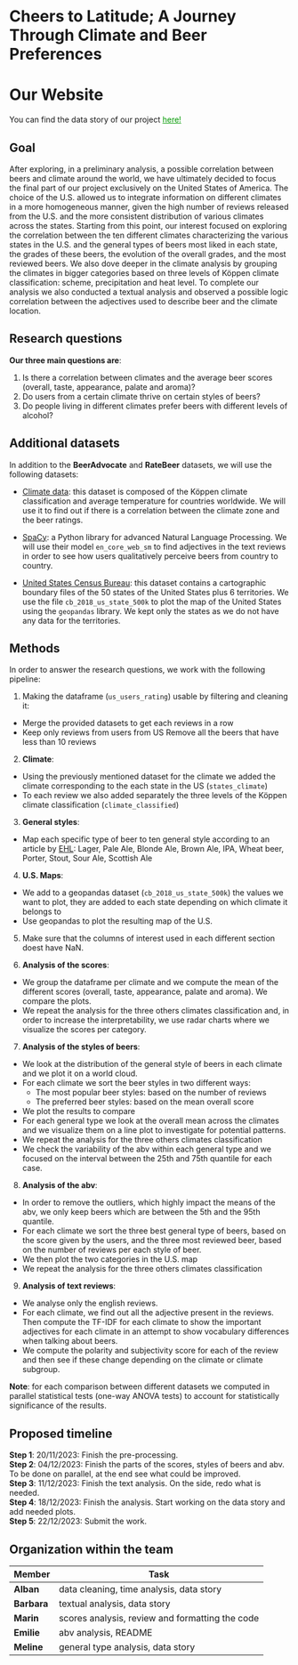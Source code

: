 # Cheers to Latitude; A Journey Through Climate and Beer Preferences

# Our Website

You can find the data story of our project <a href="https://albanpuech.github.io/risky-biscuits-project/" style="color:#009900;">here!</a>


## Goal

After exploring, in a preliminary analysis, a possible correlation between beers and climate around the world, we have ultimately decided to focus the final part of our project exclusively on the United States of America. The choice of the U.S. allowed us to integrate information on different climates in a more homogeneous manner, given the high number of reviews released from the U.S. and the more consistent distribution of various climates across the states. Starting from this point, our interest focused on exploring the correlation between the ten different climates characterizing the various states in the U.S. and the general types of beers most liked in each state, the grades of these beers, the evolution of the overall grades, and the most reviewed beers. We also dove deeper in the climate analysis by grouping the climates in bigger categories based on three levels of Köppen climate classification: scheme, precipitation and heat level. To complete our analysis we also conducted a textual analysis and observed a possible logic correlation between the adjectives used to describe beer and the climate location.

## Research questions

**Our three main questions are**: 
1) Is there a correlation between climates and the average beer scores (overall, taste, appearance, palate and aroma)?
2) Do users from a certain climate thrive on certain styles of beers?
3) Do people living in different climates prefer beers with different levels of alcohol?

## Additional datasets

In addition to the **BeerAdvocate** and **RateBeer** datasets, we will use the following datasets:

- [Climate data](https://weatherandclimate.com/countries): this dataset is composed of the Köppen climate classification and average temperature for countries worldwide. We will use it to find out if there is a correlation between the climate zone and the beer ratings.

- [SpaCy](https://spacy.io/usage/models): a Python library for advanced Natural Language Processing. We will use their model `en_core_web_sm` to find adjectives in the text reviews in order to see how users qualitatively perceive beers from country to country.

- [United States Census Bureau](https://www.census.gov/geographies/mapping-files/time-series/geo/carto-boundary-file.html): this dataset contains a cartographic boundary files of the 50 states of the United States plus 6 territories. We use the file `cb_2018_us_state_500k` to plot the map of the United States using the `geopandas` library. We kept only the states as we do not have any data for the territories.

## Methods

In order to answer the research questions, we work with the following pipeline:

1) Making the dataframe (`us_users_rating`) usable by filtering and cleaning it:
- Merge the provided datasets to get each reviews in a row
- Keep only reviews from users from US
Remove all the beers that have less than 10 reviews

2) **Climate**: 
- Using the previously mentioned dataset for the climate we added the climate corresponding to the each state in the US (`states_climate`)
- To each review we also added separately the three levels of the Köppen climate classification (`climate_classified`)

3) **General styles**:
- Map each specific type of beer to ten general style according to an article by [EHL](https://hospitalityinsights.ehl.edu/beer-types): Lager, Pale Ale, Blonde Ale, Brown Ale, IPA, Wheat beer, Porter, Stout, Sour Ale, Scottish Ale

4) **U.S. Maps**:
- We add to a geopandas dataset (`cb_2018_us_state_500k`) the values we want to plot, they are added to each state depending on which climate it belongs to
- Use geopandas to plot the resulting map of the U.S.

5) Make sure that the columns of interest used in each different section doest have NaN.

6) **Analysis of the scores**:
- We group the dataframe per climate and we compute the mean of the different scores (overall, taste, appearance, palate and aroma). We compare the plots. 
- We repeat the analysis for the three others climates classification and, in order to increase the interpretability, we use radar charts where we visualize the scores per category. 
	
7) **Analysis of the styles of beers**:
- We look at the distribution of the general style of beers in each climate and we plot it on a world cloud.
- For each climate we sort the beer styles in two different ways: 
    - The most popular beer styles: based on the number of reviews
    - The preferred beer styles: based on the mean overall score
- We plot the results to compare
- For each general type we look at the overall mean across the climates and we visualize them on a line plot to investigate for potential patterns.
- We repeat the analysis for the three others climates classification 
- We check the variability of the abv within each general type and we focused on the interval between the 25th and 75th quantile for each case.

8) **Analysis of the abv**:
- In order to remove the outliers, which highly impact the means of the abv, we only keep beers which are between the 5th and the 95th quantile. 
- For each climate we sort the three best general type of beers, based on the score given by the users, and the three most reviewed beer, based on the number of reviews per each style of beer.
- We then plot the two categories in the U.S. map
- We repeat the analysis for the three others climates classification

9) **Analysis of text reviews**:
- We analyse only the english reviews.
- For each climate, we find out all the adjective present in the reviews. Then compute the TF-IDF for each climate to show the important adjectives for each climate in an attempt to show vocabulary differences when talking about beers.
- We compute the polarity and subjectivity score for each of the review and then see if these change depending on the climate or climate subgroup.

**Note**: for each comparison between different datasets we computed in parallel statistical tests (one-way ANOVA tests) to account for statistically significance of the results. 
 
## Proposed timeline

**Step 1**: 20/11/2023: Finish the pre-processing.<br>
**Step 2**: 04/12/2023: Finish the parts of the scores, styles of beers and abv. To be done on parallel, at the end see what could be improved.<br>
**Step 3**: 11/12/2023: Finish the text analysis. On the side, redo what is needed.<br>
**Step 4**: 18/12/2023: Finish the analysis. Start working on the data story and add needed plots.<br>
**Step 5**: 22/12/2023: Submit the work.


## Organization within the team

| Member   | Task |
| -------- | ------- |
| **Alban**  | data cleaning, time analysis, data story   |
| **Barbara**| textual analysis, data story    |
| **Marin** | scores analysis, review and formatting the code |
| **Emilie** | abv analysis, README |
| **Meline** | general type analysis, data story |
